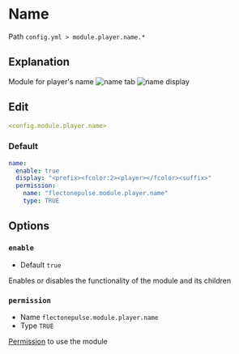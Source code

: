 # Name
Path `config.yml > module.player.name.*`

## Explanation
Module for player's name
![name tab](/nametab.png)
![name display](/namedisplay.png)

## Edit
```yaml
<config.module.player.name>
```

### Default
```yaml
name:
  enable: true
  display: "<prefix><fcolor:2><player></fcolor><suffix>"
  permission:
    name: "flectonepulse.module.player.name"
    type: TRUE
```

## Options

### `enable`
- Default `true`

Enables or disables the functionality of the module and its children

### `permission`
- Name `flectonepulse.module.player.name`
- Type `TRUE`

[Permission](/en/config/module/#explanation) to use the module